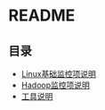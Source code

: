 # README

## 目录
- [Linux基础监控项说明](linux_metrics.md)
- [Hadoop监控项说明](hadoop_metrics.md)
- [工具说明](tools.md)
